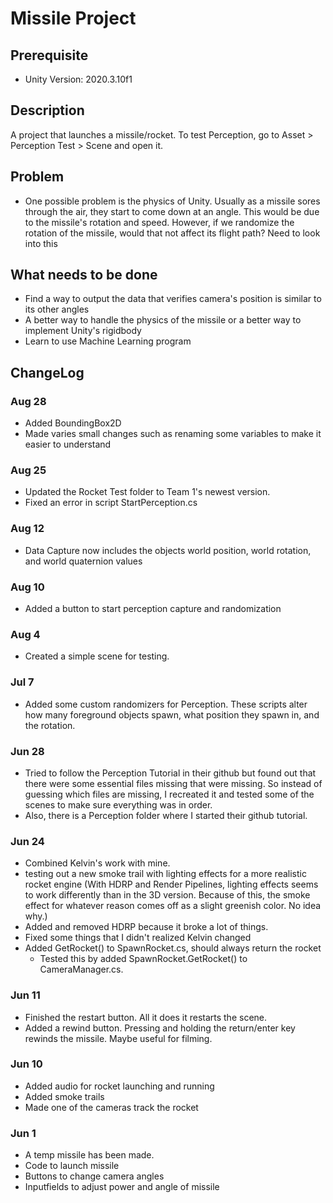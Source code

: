 # Missile Project

## Prerequisite
- Unity Version: 2020.3.10f1

## Description
A project that launches a missile/rocket.
To test Perception, go to Asset > Perception Test > Scene and open it.

## Problem
- One possible problem is the physics of Unity. Usually as a missile sores through the air, they start to come down at an angle. This would be due to the missile's rotation and speed. However, if we randomize the rotation of the missile, would that not affect its flight path? Need to look into this

## What needs to be done
- Find a way to output the data that verifies camera's position is similar to its other angles
- A better way to handle the physics of the missile or a better way to implement Unity's rigidbody
- Learn to use Machine Learning program

## ChangeLog
### Aug 28
- Added BoundingBox2D
- Made varies small changes such as renaming some variables to make it easier to understand
### Aug 25
- Updated the Rocket Test folder to Team 1's newest version.
- Fixed an error in script StartPerception.cs
### Aug 12
- Data Capture now includes the objects world position, world rotation, and world quaternion values
### Aug 10
- Added a button to start perception capture and randomization
### Aug 4
- Created a simple scene for testing.
### Jul 7
- Added some custom randomizers for Perception. These scripts alter how many foreground objects spawn, what position they spawn in, and the rotation.
### Jun 28
- Tried to follow the Perception Tutorial in their github but found out that there were some essential files missing that were missing. So instead of guessing which files are missing, I recreated it and tested some of the scenes to make sure everything was in order.
- Also, there is a Perception folder where I started their github tutorial.
### Jun 24
- Combined Kelvin's work with mine.
- testing out a new smoke trail with lighting effects for a more realistic rocket engine
(With HDRP and Render Pipelines, lighting effects seems to work differently than in the 3D version. Because of this, the smoke effect for whatever reason comes off as a slight greenish color. No idea why.)
- Added and removed HDRP because it broke a lot of things.
- Fixed some things that I didn't realized Kelvin changed
- Added GetRocket() to SpawnRocket.cs, should always return the rocket
  - Tested this by added SpawnRocket.GetRocket() to CameraManager.cs.
### Jun 11
- Finished the restart button. All it does it restarts the scene.
- Added a rewind button. Pressing and holding the return/enter key rewinds the missile. Maybe useful for filming.
### Jun 10
- Added audio for rocket launching and running
- Added smoke trails
- Made one of the cameras track the rocket
### Jun 1
- A temp missile has been made.
- Code to launch missile
- Buttons to change camera angles
- Inputfields to adjust power and angle of missile
